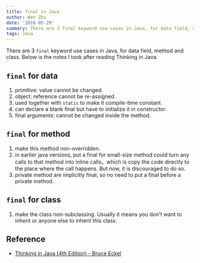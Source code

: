 ```yaml
---
title: final in Java
author: Wen Zhu
date: '2018-05-29'
summary: There are 3 final keyword use cases in Java, for data field, method and class.
tags: Java
---
```


There are 3 `final` keyword use cases in Java, for data field, method and class. Below is the notes I took after reading Thinking in Java.

## `final` for data

1. primitive: value cannot be changed.
2. object: reference cannot be re-assigned.
3. used together with `static` to make it compile-time constant.
4. can declare a blank final but have to initialize it in constructor.
5. final arguments: cannot be changed inside the method.

## `final` for method

1. make this method non-overridden.
2. in earlier java versions, put a final for small-size method could turn any calls to that method into inline calls，which is copy the code directly to the place where the call happens. But now, it is discouraged to do so.
3. private method are implicitly final, so no need to put a final before a private method.

## `final` for class

1. make the class non-subclassing. Usually it means you don't want to inherit or anyone else to inherit this class.

## Reference

- [Thinking in Java (4th Edition) - Bruce Eckel](https://www.amazon.com/Thinking-Java-4th-Bruce-Eckel/dp/0131872486/ref=sr_1_1?ie=UTF8&qid=1527581039&sr=8-1&keywords=thinking+in+java)